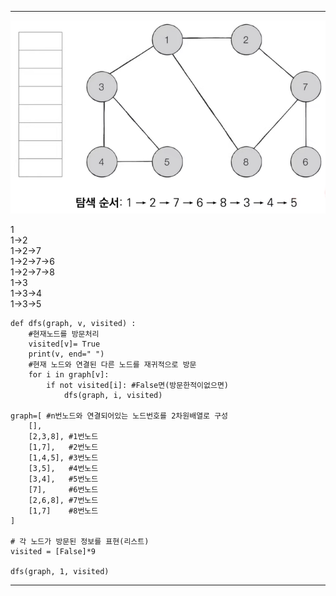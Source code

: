 ***
![DFS](https://github.com/tmdgns12j/python-algorithm/blob/master/img/DFS%EB%8F%99%EC%9E%91.PNG)

1  
1->2  
1->2->7  
1->2->7->6  
1->2->7->8  
1->3  
1->3->4  
1->3->5


```
def dfs(graph, v, visited) :
    #현재노드를 방문처리
    visited[v]= True
    print(v, end=" ")
    #현재 노드와 연결된 다른 노드를 재귀적으로 방문
    for i in graph[v]:
        if not visited[i]: #False면(방문한적이없으면)
            dfs(graph, i, visited)

graph=[ #n번노드와 연결되어있는 노드번호를 2차원배열로 구성
    [],
    [2,3,8], #1번노드
    [1,7],   #2번노드
    [1,4,5], #3번노드
    [3,5],   #4번노드
    [3,4],   #5번노드
    [7],     #6번노드
    [2,6,8], #7번노드
    [1,7]    #8번노드
]

# 각 노드가 방문된 정보를 표현(리스트)
visited = [False]*9

dfs(graph, 1, visited)
```

***
